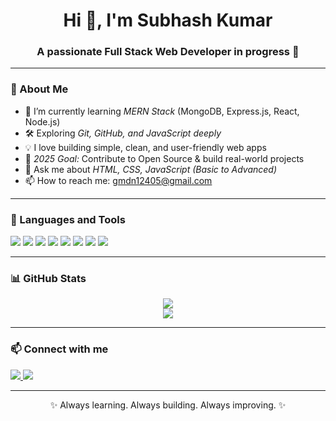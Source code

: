 <h1 align="center">Hi 👋, I'm Subhash Kumar</h1>
<h3 align="center">A passionate Full Stack Web Developer in progress 🚀</h3>

---

### 🚀 About Me

- 🌱 I’m currently learning *MERN Stack* (MongoDB, Express.js, React, Node.js)
- 🛠 Exploring *Git, GitHub, and JavaScript deeply*
- 💡 I love building simple, clean, and user-friendly web apps
- 🎯 *2025 Goal:* Contribute to Open Source & build real-world projects
- 💬 Ask me about *HTML, CSS, JavaScript (Basic to Advanced)*
- 📫 How to reach me: gmdn12405@gmail.com

---

### 🧰 Languages and Tools

<p>
  <img src="https://img.shields.io/badge/HTML5-E34F26?style=for-the-badge&logo=html5&logoColor=white"/>
  <img src="https://img.shields.io/badge/CSS3-1572B6?style=for-the-badge&logo=css3&logoColor=white"/>
  <img src="https://img.shields.io/badge/JavaScript-F7DF1E?style=for-the-badge&logo=javascript&logoColor=black"/>
  <img src="https://img.shields.io/badge/React-20232A?style=for-the-badge&logo=react&logoColor=61DAFB"/>
  <img src="https://img.shields.io/badge/Node.js-339933?style=for-the-badge&logo=nodedotjs&logoColor=white"/>
  <img src="https://img.shields.io/badge/Express.js-404D59?style=for-the-badge"/>
  <img src="https://img.shields.io/badge/MongoDB-4EA94B?style=for-the-badge&logo=mongodb&logoColor=white"/>
  <img src="https://img.shields.io/badge/Visual_Studio_Code-007ACC?style=for-the-badge&logo=visual-studio-code&logoColor=white"/>
</p>

---


### 📊 GitHub Stats

<p align="center">
  <img src="https://github-readme-stats.vercel.app/api?username=subhash-kumar-mandal&show_icons=true&theme=radical" />
  <br/>
  <img src="https://github-readme-stats.vercel.app/api/top-langs/?username=subhash-kumar-mandal&layout=compact&theme=radical" />
</p>

---

### 📫 Connect with me

<p>
  <a href="https://www.linkedin.com/in/subhash-mandal-65045232a?utm_source=share&utm_campaign=share_via&utm_content=profile&utm_medium=android_app" target="_blank">
    <img src="https://img.shields.io/badge/LinkedIn-Subhash_Kumar-0077B5?style=for-the-badge&logo=linkedin&logoColor=white"/>
  </a>
  <a href="mailto:pm817405@gmail.com">
    <img src="https://img.shields.io/badge/Gmail-Subhash_Kumar-D14836?style=for-the-badge&logo=gmail&logoColor=white"/>
  </a>
</p>

---

<div align="center">✨ Always learning. Always building. Always improving. ✨</div>

